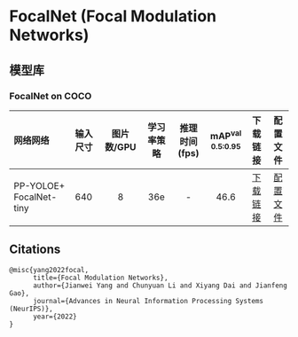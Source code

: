 # FocalNet (Focal Modulation Networks)

## 模型库
### FocalNet on COCO

| 网络网络    | 输入尺寸| 图片数/GPU | 学习率策略 |  推理时间(fps)  | mAP<sup>val<br>0.5:0.95 |  下载链接  | 配置文件 |
| :--------- | :---- | :-------: | :------: | :---------------------: | :----------------: | :-------: |:------: |
| PP-YOLOE+ FocalNet-tiny | 640 |    8      |   36e    |  -  |  46.6 | [下载链接](https://paddledet.bj.bcebos.com/models/ppyoloe_plus_focalnet_tiny_36e_coco.pdparams) | [配置文件](./ppyoloe_plus_focalnet_tiny_36e_coco.yml) |


## Citations
```
@misc{yang2022focal,
      title={Focal Modulation Networks},
      author={Jianwei Yang and Chunyuan Li and Xiyang Dai and Jianfeng Gao},
      journal={Advances in Neural Information Processing Systems (NeurIPS)},
      year={2022}
}
```
